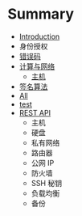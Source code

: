 # Summary

* [Introduction](README.md)
* 身份授权
* [错误码](error_code.md)
* [计算与网络](ji_suan_yu_wang_luo.md)
   * [主机](zhu_ji.md)
* [签名算法](chapter1.md)
* [All](all.md)
* [test](test.md)
* [REST API](rest_api.md)
   * 主机
   * 硬盘
   * 私有网络
   * 路由器
   * 公网 IP
   * 防火墙
   * SSH 秘钥
   * 负载均衡
   * 备份

